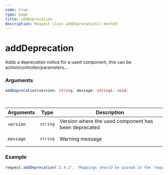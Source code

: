 ```yaml
---
code: true
type: page
title: addDeprecation
description: Request class addDeprecation() method
---
```


# addDeprecation

Adds a deprecation notice for a used component, this can be action/controller/parameters...

### Arguments

```ts
addDeprecation(version: string, message: string): void;
```

<br/>

| Arguments    | Type              | Description                                                                       |
| ------------ | ----------------- | --------------------------------------------------------------------------------- |
| `version` | <pre>string</pre> | Version where the used component has been deprecated     |
| `message` | <pre>string</pre> | Warning message     |

### Example

```js
request.addDeprecation('2.4.2', 'Mappings should be passed in the "mappings" property and not directly in the body.');
```
